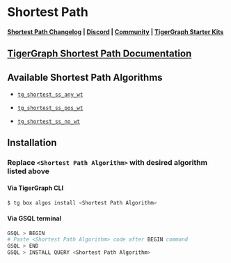 
# Shortest Path

#### [Shortest Path Changelog](https://github.com/karimsaraipour/gsql-graph-algorithms/blob/master/algorithms/Path/shortest_path/CHANGELOG.md) | [Discord](https://discord.gg/vFbmPyvJJN) | [Community](https://community.tigergraph.com) | [TigerGraph Starter Kits](https://github.com/zrougamed/TigerGraph-Starter-Kits-Parser)

## [TigerGraph Shortest Path Documentation](https://docs.tigergraph.com/tigergraph-platform-overview/graph-algorithm-library#single-source-shortest-path-weighted)

## Available Shortest Path Algorithms 

* [`tg_shortest_ss_any_wt`](https://github.com/karimsaraipour/gsql-graph-algorithms/blob/master/algorithms/Path/shortest_path/tg_shortest_ss_any_wt.gsql)

* [`tg_shortest_ss_pos_wt`](https://github.com/karimsaraipour/gsql-graph-algorithms/blob/master/algorithms/Path/shortest_path/tg_shortest_ss_pos_wt.gsql)

* [`tg_shortest_ss_no_wt`](https://github.com/karimsaraipour/gsql-graph-algorithms/blob/master/algorithms/Path/shortest_path/tg_shortest_ss_no_wt.gsql)

## Installation 

### Replace `<Shortest Path Algorithm>` with desired algorithm listed above 

#### Via TigerGraph CLI

```bash
$ tg box algos install <Shortest Path Algorithm>
```

#### Via GSQL terminal

```bash
GSQL > BEGIN
# Paste <Shortest Path Algorithm> code after BEGIN command
GSQL > END 
GSQL > INSTALL QUERY <Shortest Path Algorithm>
```